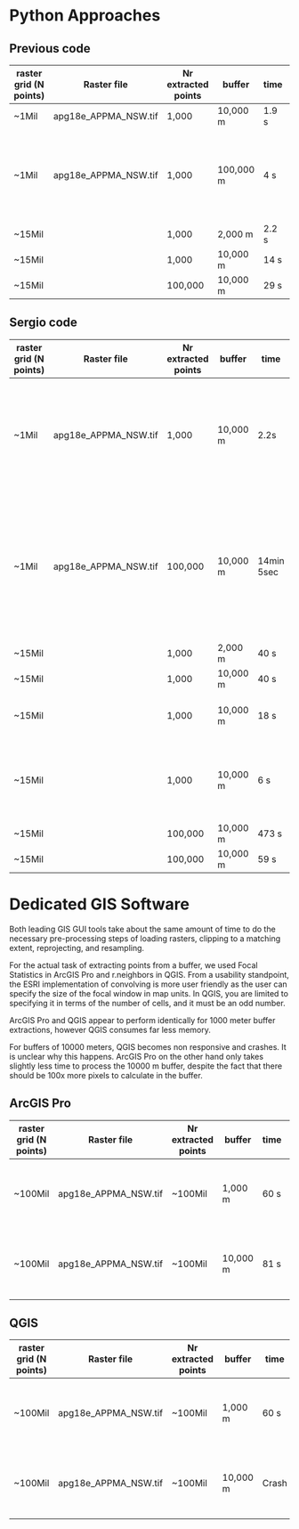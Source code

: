 # Python Approaches

## Previous code
| raster grid (N points) | Raster file | Nr extracted points | buffer | time | peak memory | Notes |
| - | - | - | - | - | - | - |
| ~1Mil | apg18e_APPMA_NSW.tif | 1,000 | 10,000 m | 1.9 s | 300 MB | dask delayed |
| ~1Mil | apg18e_APPMA_NSW.tif | 1,000 | 100,000 m | 4 s | 485 MB | dask delayed, seems too fast, are we sure about this? |
| ~15Mil | | 1,000 | 2,000 m | 2.2 s | 660 MB | dask delayed |
| ~15Mil | | 1,000 | 10,000 m | 14 s | 660 MB | dask delayed |
| ~15Mil | | 100,000 | 10,000 m | 29 s | 850 MB | dask delayed |

## Sergio code
| raster grid (N points) | Raster file | Nr extracted points | buffer | time | peak memory | Notes |
| - | - | - | - | - | - | - |
| ~1Mil | apg18e_APPMA_NSW.tif | 1,000 | 10,000 m | 2.2s | 219 MB | dask dataframe multiprocess scheduler, improved extraction function, without mem profiler (1.7 sec)|
| ~1Mil | apg18e_APPMA_NSW.tif | 100,000 | 10,000 m | 14min 5sec | 2600 MB | dask dataframe multiprocess scheduler, improved extraction function, (without mem profiler 5min 54 sec, 1min 4 sec to read csv)|
| ~15Mil | | 1,000 | 2,000 m | 40 s | 390 MB | no dask dataframe |
| ~15Mil | | 1,000 | 10,000 m | 40 s | 390 MB | no dask dataframe |
| ~15Mil | | 1,000 | 10,000 m | 18 s | 390 MB | dask dataframe multiprocess scheduler |
| ~15Mil | | 1,000 | 10,000 m | 6 s | 390 MB | dask dataframe multiprocess scheduler, improved extraction function |
| ~15Mil | | 100,000 | 10,000 m | 473 s | 2490 MB | no dask dataframe |
| ~15Mil | | 100,000 | 10,000 m | 59 s | 1300 MB | no writing output raster |


# Dedicated GIS Software

Both leading GIS GUI tools take about the same amount of time to do the necessary pre-processing steps of loading rasters, clipping to a matching extent, reprojecting, and resampling.

For the actual task of extracting points from a buffer, we used Focal Statistics in ArcGIS Pro and r.neighbors in QGIS.
From a usability standpoint, the ESRI implementation of convolving is more user friendly as the user can specify the size of the focal window in map units.
In QGIS, you are limited to specifying it in terms of the number of cells, and it must be an odd number.

ArcGIS Pro and QGIS appear to perform identically for 1000 meter buffer extractions, however QGIS consumes far less memory.

For buffers of 10000 meters, QGIS becomes non responsive and crashes. 
It is unclear why this happens.
ArcGIS Pro on the other hand only takes slightly less time to process the 10000 m buffer, despite the fact that there should be 100x more pixels to calculate in the buffer.

## ArcGIS Pro
| raster grid (N points) | Raster file | Nr extracted points | buffer | time | peak memory | Notes |
| - | - | - | - | - | - | - |
| ~100Mil | apg18e_APPMA_NSW.tif | ~100Mil | 1,000 m | 60 s | 5200 MB | ArcGIS Pro GUI actions added up together |
| ~100Mil | apg18e_APPMA_NSW.tif | ~100Mil | 10,000 m | 81 s | 5200 MB | ArcGIS Pro GUI actions added up together |

## QGIS
| raster grid (N points) | Raster file | Nr extracted points | buffer | time | peak memory | Notes |
| - | - | - | - | - | - | - |
| ~100Mil | apg18e_APPMA_NSW.tif | ~100Mil | 1,000 m | 60 s | 632 MB | QGIS GUI actions added up together |
| ~100Mil | apg18e_APPMA_NSW.tif | ~100Mil | 10,000 m | Crash | NA | QGIS GUI actions added up together |
